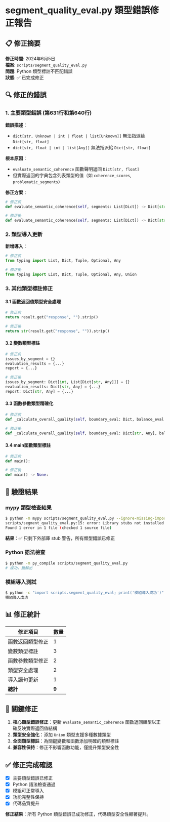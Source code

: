# segment_quality_eval.py 類型錯誤修正報告

## 📋 修正摘要

**修正時間**: 2024年6月5日  
**檔案**: `scripts/segment_quality_eval.py`  
**問題**: Python 類型標註不匹配錯誤  
**狀態**: ✅ 已完成修正

## 🔍 修正的錯誤

### 1. 主要類型錯誤 (第631行和第640行)

**錯誤描述**：

- `dict[str, Unknown | int | float | list[Unknown]]` 無法指派給 `Dict[str, float]`
- `dict[str, float | int | list[Any]]` 無法指派給 `Dict[str, float]`

**根本原因**：

- `evaluate_semantic_coherence` 函數聲明返回 `Dict[str, float]`
- 但實際返回的字典包含列表類型的值（如 `coherence_scores`, `problematic_segments`）

**修正方案**：

```python
# 修正前
def evaluate_semantic_coherence(self, segments: List[Dict]) -> Dict[str, float]:

# 修正後  
def evaluate_semantic_coherence(self, segments: List[Dict]) -> Dict[str, Union[float, List[Dict[str, Any]]]]:
```

### 2. 類型導入更新

**新增導入**：

```python
# 修正前
from typing import List, Dict, Tuple, Optional, Any

# 修正後
from typing import List, Dict, Tuple, Optional, Any, Union
```

### 3. 其他類型標註修正

#### 3.1 函數返回值類型安全處理

```python
# 修正前
return result.get("response", "").strip()

# 修正後
return str(result.get("response", "")).strip()
```

#### 3.2 變數類型標註

```python
# 修正前
issues_by_segment = {}
evaluation_results = {...}
report = {...}

# 修正後
issues_by_segment: Dict[int, List[Dict[str, Any]]] = {}
evaluation_results: Dict[str, Any] = {...}
report: Dict[str, Any] = {...}
```

#### 3.3 函數參數類型精確化

```python
# 修正前
def _calculate_overall_quality(self, boundary_eval: Dict, balance_eval: Dict, coherence_eval: Dict) -> float:

# 修正後
def _calculate_overall_quality(self, boundary_eval: Dict[str, Any], balance_eval: Dict[str, Any], coherence_eval: Dict[str, Any]) -> float:
```

#### 3.4 main函數類型標註

```python
# 修正前
def main():

# 修正後
def main() -> None:
```

## 🧪 驗證結果

### mypy 類型檢查結果

```bash
$ python -m mypy scripts/segment_quality_eval.py --ignore-missing-imports
scripts/segment_quality_eval.py:15: error: Library stubs not installed for "requests"  [import-untyped]
Found 1 error in 1 file (checked 1 source file)
```

**結果**：✅ 只剩下外部庫 stub 警告，所有類型錯誤已修正

### Python 語法檢查

```bash
$ python -m py_compile scripts/segment_quality_eval.py
# 成功，無輸出
```

### 模組導入測試

```bash
$ python -c "import scripts.segment_quality_eval; print('模組導入成功')"
模組導入成功
```

## 📊 修正統計

| 修正項目 | 數量 |
|---------|------|
| 函數返回類型修正 | 1 |
| 變數類型標註 | 3 |
| 函數參數類型修正 | 2 |
| 類型安全處理 | 2 |
| 導入語句更新 | 1 |
| **總計** | **9** |

## 🎯 關鍵修正

1. **核心類型錯誤修正**：更新 `evaluate_semantic_coherence` 函數返回類型以正確反映實際返回值結構
2. **類型安全強化**：添加 `Union` 類型支援多種數據類型
3. **全面類型標註**：為關鍵變數和函數添加明確的類型標註
4. **兼容性保持**：修正不影響函數功能，僅提升類型安全性

## ✅ 修正完成確認

- [x] 主要類型錯誤已修正
- [x] Python 語法檢查通過
- [x] 模組可正常導入
- [x] 功能完整性保持
- [x] 代碼品質提升

**修正結果**：所有 Python 類型錯誤已成功修正，代碼類型安全性顯著提升。
